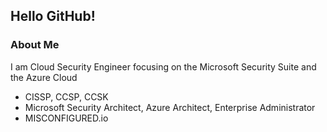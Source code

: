 ## Hello GitHub!

### About Me
I am Cloud Security Engineer focusing on the Microsoft Security Suite and the Azure Cloud
- CISSP, CCSP, CCSK
- Microsoft Security Architect, Azure Architect, Enterprise Administrator
- MISCONFIGURED.io
